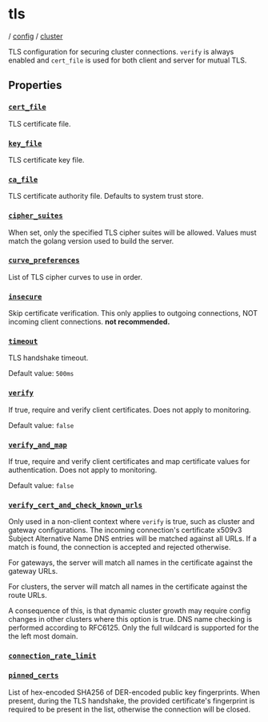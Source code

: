 # tls

/ [config](/reference/config/index.md) / [cluster](/reference/config/config/cluster/index.md) 

TLS configuration for securing cluster connections.
`verify` is always enabled and `cert_file` is used for
both client and server for mutual TLS.

## Properties

### [`cert_file`](/reference/config/cluster/tls/cert_file/index.md)

TLS certificate file.

### [`key_file`](/reference/config/cluster/tls/key_file/index.md)

TLS certificate key file.

### [`ca_file`](/reference/config/cluster/tls/ca_file/index.md)

TLS certificate authority file. Defaults to system trust store.

### [`cipher_suites`](/reference/config/cluster/tls/cipher_suites/index.md)

When set, only the specified TLS cipher suites will be allowed. Values must match the golang version used to build the server.

### [`curve_preferences`](/reference/config/cluster/tls/curve_preferences/index.md)

List of TLS cipher curves to use in order.

### [`insecure`](/reference/config/cluster/tls/insecure/index.md)

Skip certificate verification. This only applies to outgoing connections, NOT incoming client connections. **not recommended.**

### [`timeout`](/reference/config/cluster/tls/timeout/index.md)

TLS handshake timeout.

Default value: `500ms`

### [`verify`](/reference/config/cluster/tls/verify/index.md)

If true, require and verify client certificates. Does not apply to monitoring.

Default value: `false`

### [`verify_and_map`](/reference/config/cluster/tls/verify_and_map/index.md)

If true, require and verify client certificates and map certificate values for authentication. Does not apply to monitoring.

Default value: `false`

### [`verify_cert_and_check_known_urls`](/reference/config/cluster/tls/verify_cert_and_check_known_urls/index.md)

Only used in a non-client context where `verify` is true, such as cluster and gateway configurations.
The incoming connection's certificate x509v3 Subject Alternative Name DNS entries will be matched against
all URLs. If a match is found, the connection is accepted and rejected otherwise.

For gateways, the server will match all names in the certificate against the gateway URLs.

For clusters, the server will match all names in the certificate against the route URLs.

A consequence of this, is that dynamic cluster growth may require config changes in other clusters where this
option is true. DNS name checking is performed according to RFC6125. Only the full wildcard is supported for the
the left most domain.

### [`connection_rate_limit`](/reference/config/cluster/tls/connection_rate_limit/index.md)



### [`pinned_certs`](/reference/config/cluster/tls/pinned_certs/index.md)

List of hex-encoded SHA256 of DER-encoded public key fingerprints. When present, during the TLS handshake, the
provided certificate's fingerprint is required to be present in the list, otherwise the connection will be
closed.

